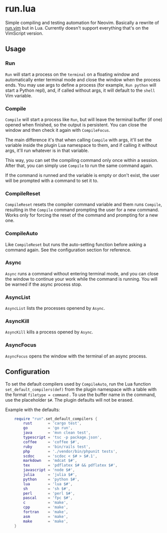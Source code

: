 # run.lua

Simple compiling and testing automation for Neovim. Basically a rewrite of
[run.vim](https://github.com/gboncoffee/run.vim) but in Lua. Currently doesn't
support everything that's on the VimScript version.

## Usage

### Run
`Run` will start a process on the `terminal` on a floating window and
automatically enter terminal mode and close the window when the process ends.
You may use args to define a process (for example, `Run python` will start a
Python repl), and, if called without args, it will default to the `shell` Vim
variable.

### Compile
`Compile` will start a process like `Run`, but will leave the terminal buffer
(if one) opened when finished, so the output is persistent. You can close the
window and then check it again with `CompileFocus`.

The main difference it's that when calling `Compile` with args, it'll set the
variable inside the plugin Lua namespace to them, and if calling it without
args, it'll run whatever is in that variable.

This way, you can set the compiling command only once within a session. After
that, you can simply use `Compile` to run the same command again.

If the command is runned and the variable is empty or don't exist, the
user will be prompted with a command to set it to.

### CompileReset
`CompileReset` resets the compiler command variable and them runs `Compile`,
resulting in the `Compile` command prompting the user for a new command. Works
only for forcing the reset of the command and prompting for a new one.

### CompileAuto
Like `CompileReset` but runs the auto-setting function before asking a command
again. See the configuration section for reference.

### Async
`Async` runs a command without entering terminal mode, and you can close the
window to continue your work while the command is running. You will be warned
if the async process stop.

### AsyncList
`AsyncList` lists the processes openend by `Async`.

### AsyncKill 
`AsyncKill` kills a process opened by `Async`.

### AsyncFocus
`AsyncFocus` opens the window with the terminal of an async process.

## Configuration

To set the default compilers used by `CompileAuto`, run the Lua function
`set_default_compilers(def)` from the plugin namespace with a table with the
format `filetype = command` . To use the buffer name in the command, use the
placeholder `$#`. The plugin defaults will not be erased.

Example with the defaults:

```lua
    require "run".set_default_compilers {
        rust       = 'cargo test',
        go         = 'go run',
        java       = 'mvn clean test',
        typescript = 'tsc -p package.json',
        coffee     = 'coffee $#',
        ruby       = 'bin/rails test',
        php        = './vendor/bin/phpunit tests',
        scdoc      = 'scdoc < $# > $#.1',
        markdown   = 'mdcat $#',
        tex        = 'pdflatex $# && pdflatex $#',
        javascript = 'node $#',
        julia      = 'julia $#',
        python     = 'python $#',
        lua        = 'lua $#',
        sh         = 'sh $#',
        perl       = 'perl $#',
        pascal     = 'fpc $#',
        c          = 'make',
        cpp        = 'make',
        fortran    = 'make',
        asm        = 'make',
        make       = 'make',
    }
```
